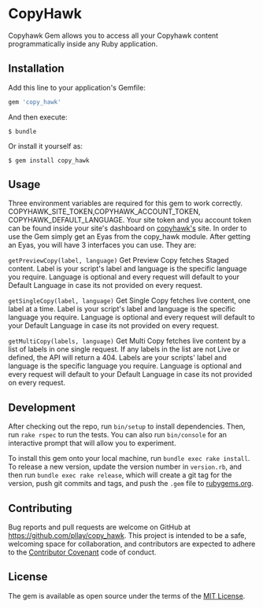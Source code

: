 # CopyHawk

Copyhawk Gem allows you to access all your Copyhawk content programmatically inside any Ruby application.

## Installation

Add this line to your application's Gemfile:

```ruby
gem 'copy_hawk'
```

And then execute:

    $ bundle

Or install it yourself as:

    $ gem install copy_hawk

## Usage

Three environment variables are required for this gem to work correctly. COPYHAWK_SITE_TOKEN,COPYHAWK_ACCOUNT_TOKEN, COPYHAWK_DEFAULT_LANGUAGE. Your site token and you account token can be found inside your site's dashboard on [copyhawk's](https://www.copyhawk.co) site.
In order to use the Gem simply get an Eyas from the copy_hawk module. After getting an Eyas, you will have 3 interfaces you can use. They are:

`getPreviewCopy(label, language)`
Get Preview Copy fetches Staged content.
Label is your script's label and language is the specific language you require. Language is optional and every request will default to your Default Language in case its not provided on every request.

`getSingleCopy(label, language)`
Get Single Copy fetches live content, one label at a time.
Label is your script's label and language is the specific language you require. Language is optional and every request will default to your Default Language in case its not provided on every request.

`getMultiCopy(labels, language)`
Get Multi Copy fetches live content by a list of labels in one single request. If any labels in the list are not Live or defined, the API will return a 404.
Labels are your scripts' label and language is the specific language you require. Language is optional and every request will default to your Default Language in case its not provided on every request.

## Development

After checking out the repo, run `bin/setup` to install dependencies. Then, run `rake rspec` to run the tests. You can also run `bin/console` for an interactive prompt that will allow you to experiment.

To install this gem onto your local machine, run `bundle exec rake install`. To release a new version, update the version number in `version.rb`, and then run `bundle exec rake release`, which will create a git tag for the version, push git commits and tags, and push the `.gem` file to [rubygems.org](https://rubygems.org).

## Contributing

Bug reports and pull requests are welcome on GitHub at https://github.com/pllay/copy_hawk. This project is intended to be a safe, welcoming space for collaboration, and contributors are expected to adhere to the [Contributor Covenant](contributor-covenant.org) code of conduct.


## License

The gem is available as open source under the terms of the [MIT License](http://opensource.org/licenses/MIT).
